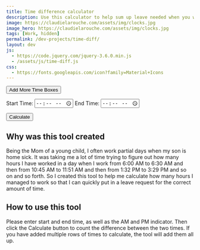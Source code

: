 ```yaml
---
title: Time difference calculator
description: Use this calculator to help sum up leave needed when you work multiple blocks during a day
image: https://claudielarouche.com/assets/img/clocks.jpg
image_hero: https://claudielarouche.com/assets/img/clocks.jpg
tags: [Work, hidden]
permalink: /dev-projects/time-diff/
layout: dev
js:
  - https://code.jquery.com/jquery-3.6.0.min.js
  - /assets/js/time-diff.js
css: 
  - https://fonts.googleapis.com/icon?family=Material+Icons
---
```


<button type="button" class="btn btn-success" id="addTime">Add More Time Boxes</button>

<div id="timeInputs">
    <div class="time-inputs">
        <label for="start1">Start Time:</label>
        <input type="time" id="start1" name="start1" class="timepicker">
        <label for="end1">End Time:</label>
        <input type="time" id="end1" name="end1" class="timepicker">
    </div>
</div>

<button type="button" class="btn btn-primary" id="calculate">Calculate</button>

<div id="totalTime"></div>

## Why was this tool created

Being the Mom of a young child, I often work partial days when my son is home sick. It was taking me a lot of time trying to figure out how many hours I have worked in a day when I work from 6:00 AM to 6:30 AM and then from 10:45 AM to 11:51 AM and then from 1:32 PM to 3:29 PM and so on and so forth. So I created this tool to help me calculate how many hours I managed to work so that I can quickly put in a leave request for the correct amount of time.  

## How to use this tool

Please enter start and end time, as well as the AM and PM indicator. Then click the Calculate button to count the difference between the two times. If you have added multiple rows of times to calculate, the tool will add them all up.  

